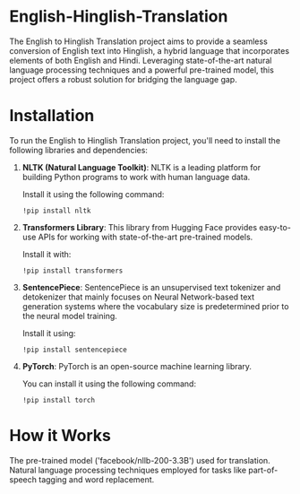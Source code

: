 # English-Hinglish-Translation
The English to Hinglish Translation project aims to provide a seamless conversion of English text into Hinglish, a hybrid language that incorporates elements of both English and Hindi. Leveraging state-of-the-art natural language processing techniques and a powerful pre-trained model, this project offers a robust solution for bridging the language gap.
# Installation
To run the English to Hinglish Translation project, you'll need to install the following libraries and dependencies:

1. **NLTK (Natural Language Toolkit)**: NLTK is a leading platform for building Python programs to work with human language data.

   Install it using the following command:
   ```
   !pip install nltk
   ```

2. **Transformers Library**: This library from Hugging Face provides easy-to-use APIs for working with state-of-the-art pre-trained models.

   Install it with:
   ```
   !pip install transformers
   ```

3. **SentencePiece**: SentencePiece is an unsupervised text tokenizer and detokenizer that mainly focuses on Neural Network-based text generation systems where the vocabulary size is predetermined prior to the neural model training.

   Install it using:
   ```
   !pip install sentencepiece
   ```

4. **PyTorch**: PyTorch is an open-source machine learning library.

   You can install it using the following command:
   ```
   !pip install torch
   ```

# How it Works
The pre-trained model ('facebook/nllb-200-3.3B') used for translation.
Natural language processing techniques employed for tasks like part-of-speech tagging and word replacement.
